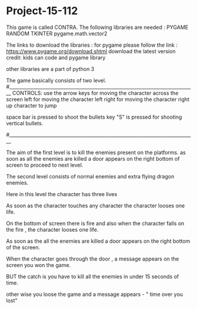 # Project-15-112
This game is called CONTRA.
The following libraries are needed :
PYGAME
RANDOM
TKINTER
pygame.math.vector2

The links to download the libraries :
for pygame please follow the link :
https://www.pygame.org/download.shtml
download the latest version
credit: kids can code and pygame library

other libraries are a part of python 3

The game basically consists of two level.
#_______________________________________________________________________________
CONTROLS:
use the arrow keys for moving the character across the screen 
left for moving the character left
right for moving the character right
up character to jump

space bar is pressed to shoot the bullets
key "S" is pressed for shooting vertical bullets.

#_______________________________________________________________________________

The aim of the first level is to kill the enemies present on the platforms.
as soon as all the enemies are killed a door appears on the right bottom of screen to proceed to next level.

The second level consists of normal enemies and extra flying dragon enemies.

Here in this level the character has three lives

As soon as the character touches any character the character looses one life.

On the bottom of screen there is fire and also when the character falls on the fire , the character looses one life.

As soon as the all the enemies are killed a door appears on the right bottom of the screen.

When the character goes through the door , a message appears on the screen you won the game.

BUT the catch is you have to kill all the enemies in under 15 seconds of time.

other wise you loose the game and a message appears - " time over you lost"













